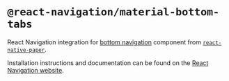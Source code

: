 # `@react-navigation/material-bottom-tabs`

React Navigation integration for [bottom navigation](https://material.io/components/bottom-navigation) component from [`react-native-paper`](https://callstack.github.io/react-native-paper/bottom-navigation.html).

Installation instructions and documentation can be found on the [React Navigation website](https://reactnavigation.org/docs/6.x/material-bottom-tab-navigator/).
